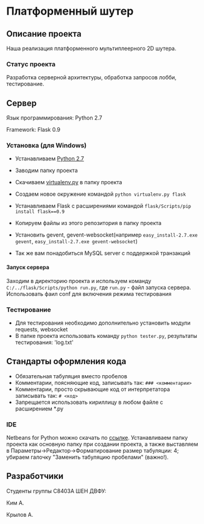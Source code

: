 # Платформенный шутер

## Описание проекта

Наша реализация платформенного мультиплеерного 2D шутера.

### Статус проекта

Разработка серверной архитектуры, обработка запросов лобби, тестирование.

## Сервер

Язык программирования: Python 2.7

Framework: Flask 0.9

### Установка (для Windows)

* Устанавливаем [Python 2.7](http://python.org/download/)
* Заводим папку проекта
* Скачиваем [virtualenv.py](https://raw.github.com/pypa/virtualenv/1.9.X/virtualenv.py) в папку проекта
* Создаем новое окружение командой `python virtualenv.py flask`
* Устанавливаем Flask с расширениями командой `flask/Scripts/pip install flask==0.9`
* Копируем файлы из этого репозитория в папку проекта
* Установить gevent, gevent-websocket(например `easy_install-2.7.exe gevent`, `easy_install-2.7.exe gevent-websocket`)

* Так же вам понадобиться MySQL server с поддержкой транзакций
#### Запуск сервера

Заходим в директорию проекта и используем команду `C:/../flask/Scripts/python run.py`, где `run.py` - файл запуска сервера. 
Использовать фаил conf для включения режима тестирования
### Тестирование

* Для тестирования необходимо дополнительно установить модули requests, websocket
* В папке проекта использовать команду `python tester.py`, результаты тестирования: 'log.txt'

## Стандарты оформления кода

* Обязательная табуляция вместо пробелов
* Комментарии, поясняющие код, записывать так: `### <комментарии>`
* Комментарии, просто скрывающие код от интерпретатора записывать так: `# <код>`
* Запрещается использовать кириллицу в любом файле с расширением *.py

### IDE

Netbeans for Python можно скачать по [ссылке](http://deadlock.netbeans.org/hudson/job/python/). Устанавливаем папку проекта как основную папку при создании проекта, а также выставляем в Параметры->Редактор->Форматирование размер табуляции: 4; убираем галочку "Заменить табуляцию пробелами" (важно!).

## Разработчики 

Cтуденты группы С8403А ШЕН ДВФУ:

Ким А.

Крылов А.

